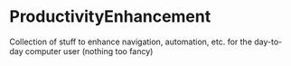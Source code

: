 # ProductivityEnhancement
Collection of stuff to enhance navigation, automation, etc. for the day-to-day computer user (nothing too fancy)

